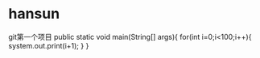 # hansun
git第一个项目
public static void main(String[] args){
for(int i=0;i<100;i++){
system.out.print(i+1);
}
}
